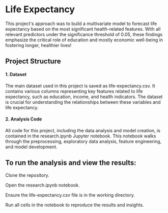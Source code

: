 # Life Expectancy

This project's approach was to build a multivariate model to forecast life expectancy based on the most significant health-related features. With all relevant predictors under the significance threshold of 0.05, these findings emphasize the critical role of education and mostly economic well-being in fostering longer, healthier lives!

## Project Structure

#### 1. Dataset
The main dataset used in this project is saved as life-expectancy.csv. It contains various columns representing key features related to life expectancy, such as education, income, and health indicators. The dataset is crucial for understanding the relationships between these variables and life expectancy.

#### 2. Analysis Code
All code for this project, including the data analysis and model creation, is contained in the research.ipynb Jupyter notebook. This notebook walks through the preprocessing, exploratory data analysis, feature engineering, and model development.

## To run the analysis and view the results:

Clone the repository.

Open the research.ipynb notebook.

Ensure the life-expectancy.csv file is in the working directory.

Run all cells in the notebook to reproduce the results and insights.
